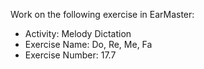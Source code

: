 Work on the following exercise in EarMaster:
- Activity: Melody Dictation
- Exercise Name: Do, Re, Me, Fa
- Exercise Number: 17.7

